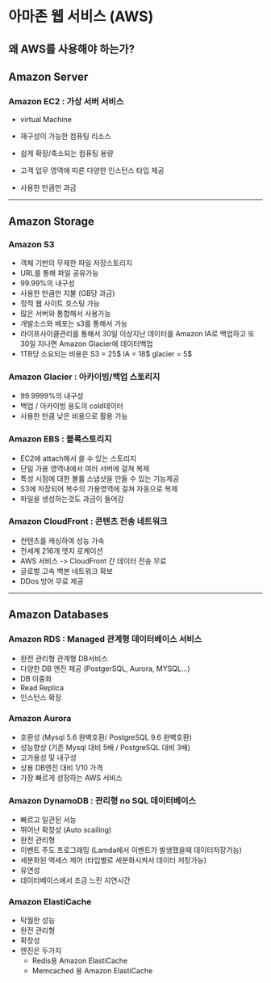 # 아마존 웹 서비스 (AWS)
## 왜 AWS를 사용해야 하는가?


## Amazon Server
### Amazon EC2 : 가상 서버 서비스
 + virtual Machine
 
 + 재구성이 가능한 컴퓨팅 리소스
 
 + 쉽게 확장/축소되는 컴퓨팅 용량
 
 + 고객 업무 영역에 따른 다양한 인스턴스 타입 제공
 
 + 사용한 만큼만 과금
 
 ***
 
 ## Amazon Storage
  ### Amazon S3
   + 객체 기반의 무제한 파일 저장스토리지
   + URL를 통해 파일 공유가능
   + 99.99%의 내구성
   + 사용한 만큼만 지불 (GB당 과금)
   + 정적 웹 사이트 호스팅 가능
   + 많은 서버와 통합해서 사용가능
   + 개발소스와 배포는 s3를 통해서 가능
   + 라이프사이클관리를 통해서 30일 이상지난 데이터를 Amazon IA로 백업하고 또 30일 지나면 Amazon Glacier에 데이터백업
   + 1TB당 소요되는 비용은 S3 = 25$ IA = 18$ glacier = 5$
   
  ### Amazon Glacier : 아카이빙/백업 스토리지
   + 99.9999%의 내구성 
   + 백업 / 아카이빙 용도의 cold데이터
   + 사용한 만큼 낮은 비용으로 활용 가능
   
  ### Amazon EBS : 블록스토리지
   + EC2에 attach해서 쓸 수 있는 스토리지
   + 단일 가용 영역내에서 여러 서버에 걸쳐 복제
   + 특성 시점에 대한 볼륨 스냅샷을 만들 수 있는 기능제공
   + S3에 저장되어 복수의 가용영역에 걸쳐 자동으로 복제
   + 파일을 생성하는것도 과금이 들어감
  
  ### Amazon CloudFront : 콘텐츠 전송 네트워크
   + 컨텐츠를 캐싱하여 성능 가속
   + 전세계 216개 엣지 로케이션
   + AWS 서비스 -> CloudFront 간 데이터 전송 무료
   + 글로벌 고속 백본 네트워크 확보
   + DDos 방어 무료 제공
   
 ***
   
  ## Amazon Databases
  ### Amazon RDS : Managed 관계형 데이터베이스 서비스
   + 완전 관리형 관계형 DB서비스
   + 다양한 DB 엔진 제공 (PostgerSQL, Aurora, MYSQL...)
   + DB 이중화
   + Read Replica
   + 인스턴스 확장
   
  ### Amazon Aurora
   + 호환성 (Mysql 5.6 완벽호환/ PostgreSQL 9.6 완벽호환)
   + 성능향상 (기존 Mysql 대비 5배 / PostgreSQL 대비 3배)
   + 고가용성 및 내구성
   + 상용 DB엔진 대비 1/10 가격
   + 가장 빠르게 성장하는 AWS 서비스
   
  ### Amazon DynamoDB : 관리형 no SQL 데이터베이스
   + 빠르고 일관된 서능
   + 뛰어난 확장성 (Auto scailing)
   + 완전 관리형
   + 이벤트 주도 프로그래밍 (Lamda에서 이벤트가 발생했을때 데이터저장가능)
   + 세분화된 액세스 제어 (타입별로 세분화시켜서 데이터 저장가능)
   + 유연성
   + 데이터베이스에서 조금 느린 지연시간
   
  ### Amazon ElastiCache
   + 탁월한 성능
   + 완전 관리형
   + 확장성
   + 엔진은 두가지
     + Redis용 Amazon ElastiCache
     + Memcached 용 Amazon ElastiCache
